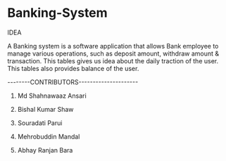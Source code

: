 # Banking-System

IDEA

A Banking system is a software application that allows Bank employee to manage various  operations, such as deposit amount, withdraw amount & transaction.
This tables gives us idea about the daily traction of the user.
This tables also provides balance of the  user.

--------CONTRIBUTORS---------------------

1. Md Shahnawaaz Ansari

2. Bishal Kumar Shaw

3. Souradati Parui

4. Mehrobuddin Mandal

5. Abhay Ranjan Bara
